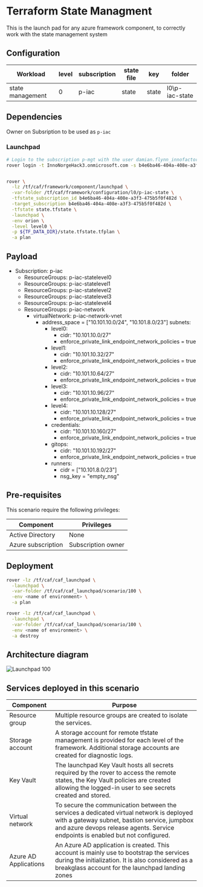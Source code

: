 
# Terraform State Managment

This is the launch pad for any azure framework component, to correctly work with the state management system

## Configuration

|Workload|level|subscription|state file|key|folder|
|---|---|---|---|---|---|
|state management|0|p-iac|state|state|l0\p-iac-state|

## Dependencies

Owner on Subsription to be used as `p-iac`


### Launchpad

```bash
# Login to the subscription p-mgt with the user damian.flynn_innofactor.com#EXT#@InnoNorgeHack3.onmicrosoft.com
rover login -t InnoNorgeHack3.onmicrosoft.com -s b4e6ba46-404a-408e-a3f3-475b5f0f482d


rover \
  -lz /tf/caf/framework/component/launchpad \
  -var-folder /tf/caf/framework/configuration/l0/p-iac-state \
  -tfstate_subscription_id b4e6ba46-404a-408e-a3f3-475b5f0f482d \
  -target_subscription b4e6ba46-404a-408e-a3f3-475b5f0f482d \
  -tfstate state.tfstate \
  -launchpad \
  -env orion \
  -level level0 \
  -p ${TF_DATA_DIR}/state.tfstate.tfplan \
  -a plan
```




## Payload

* Subscription: p-iac
  * ResourceGroups: p-iac-statelevel0
  * ResourceGroups: p-iac-statelevel1
  * ResourceGroups: p-iac-statelevel2
  * ResourceGroups: p-iac-statelevel3
  * ResourceGroups: p-iac-statelevel4
  * ResourceGroups: p-iac-network
    * virtualNetwork: p-iac-network-vnet
      - address_space = ["10.101.10.0/24", "10.101.8.0/23"]
        subnets:
        * level0:
          - cidr: "10.101.10.0/27"
          - enforce_private_link_endpoint_network_policies = true
        * level1:
          - cidr: "10.101.10.32/27"
          - enforce_private_link_endpoint_network_policies = true
        * level2:
          - cidr: "10.101.10.64/27"
          - enforce_private_link_endpoint_network_policies = true
        * level3:
          - cidr: "10.101.10.96/27"
          - enforce_private_link_endpoint_network_policies = true
        * level4:
          - cidr: "10.101.10.128/27"
          - enforce_private_link_endpoint_network_policies = true
        * credentials:
          - cidr: "10.101.10.160/27"
          - enforce_private_link_endpoint_network_policies = true
        * gitops:
          - cidr: "10.101.10.192/27"
          - enforce_private_link_endpoint_network_policies = true
        * runners:
          - cidr    = ["10.101.8.0/23"]
          - nsg_key = "empty_nsg"
      

## Pre-requisites

This scenario require the following privileges:

| Component          | Privileges         |
|--------------------|--------------------|
| Active Directory   | None               |
| Azure subscription | Subscription owner |

## Deployment

```bash
rover -lz /tf/caf/caf_launchpad \
  -launchpad \
  -var-folder /tf/caf/caf_launchpad/scenario/100 \
  -env <name of environment> \
  -a plan

rover -lz /tf/caf/caf_launchpad \
  -launchpad \
  -var-folder /tf/caf/caf_launchpad/scenario/100 \
  -env <name of environment> \
  -a destroy
```

## Architecture diagram
![Launchpad 100](../../documentation/img/launchpad-100.PNG)

## Services deployed in this scenario

| Component             | Purpose                                                                                                                                                                                                                    |
|-----------------------|----------------------------------------------------------------------------------------------------------------------------------------------------------------------------------------------------------------------------|
| Resource group        | Multiple resource groups are created to isolate the services.                                                                                                                                                              |
| Storage account       | A storage account for remote tfstate management is provided for each level of the framework. Additional storage accounts are created for diagnostic logs.                                                                  |
| Key Vault             | The launchpad Key Vault hosts all secrets required by the rover to access the remote states, the Key Vault policies are created allowing the logged-in user to see secrets created and stored.                             |
| Virtual network       | To secure the communication between the services a dedicated virtual network is deployed with a gateway subnet, bastion service, jumpbox and azure devops release agents. Service endpoints is enabled but not configured. |
| Azure AD Applications | An Azure AD application is created. This account is mainly use to bootstrap the services during the initialization. It is also considered as a breakglass account for the launchpad landing zones                          |
